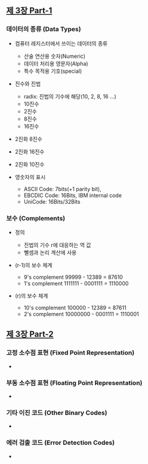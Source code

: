 
## [제 3장 Part-1](https://www.youtube.com/watch?v=aSocCv3SC2k&list=PLc8fQ-m7b1hCHTT7VH2oo0Ng7Et096dYc&index=6)

### 데이터의 종류 (Data Types)

- 컴퓨터 레지스터에서 쓰이는 데이터의 종류
  - 산술 연산용 숫자(Numeric)
  - 데이터 처리용 영문자(Alpha)
  - 특수 목적용 기호(special)

- 진수와 진법
  - radix: 진법의 기수에 해당(10, 2, 8, 16 ...)
  - 10진수
  - 2진수
  - 8진수
  - 16진수

- 2진화 8진수
- 2진화 16진수
- 2진화 10진수
- 영숫자의 표시
  - ASCII Code: 7bits(+1 parity bit),
  - EBCDIC Code: 16Bits, IBM internal code
  - UniCode: 16Bits/32Bits


### 보수 (Complements)

- 정의
  - 진법의 기수 r에 대응하는 역 값
  - 뺄셈과 논리 계산에 사용

- (r-1)의 보수 체계
  - 9's complement 99999 - 12389 = 87610
  - 1's complement 1111111 - 0001111 = 1110000

- (r)의 보수 체계
  - 10's complement 100000 - 12389 = 87611
  - 2's complement 10000000 - 0001111 = 1110001


## [제 3장 Part-2](https://www.youtube.com/watch?v=bysGzutpRgc&list=PLc8fQ-m7b1hCHTT7VH2oo0Ng7Et096dYc&index=7)

### 고정 소수점 표현 (Fixed Point Representation)

- 

### 부동 소수점 표현 (Floating Point Representation)

- 

### 기타 이진 코드 (Other Binary Codes)

- 

### 에러 검출 코드 (Error Detection Codes)

-